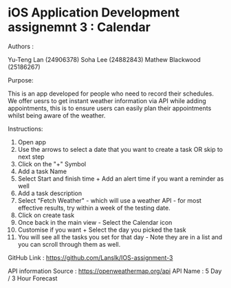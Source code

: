 # iOS Application Development assignemnt 3 : Calendar

Authors : 

Yu-Teng Lan         (24906378)
Soha Lee            (24882843)
Mathew Blackwood    (25186267)

Purpose: 

This is an app developed for people who need to record their schedules.
We offer uesrs to get instant weather information via API while adding appointments, this is to ensure users can easily plan their appointments whilst being aware of the weather. 


Instructions: 

1. Open app
2. Use the arrows to select a date that you want to create a task OR skip to next step
4. Click on the "+" Symbol
5. Add a task Name
6. Select Start and finish time + Add an alert time if you want a reminder as well
7. Add a task description 
8. Select "Fetch Weather" - which will use a weather API - for most effective results, try within a week of the testing date.
9. Click on create task
10. Once back in the main view - Select the Calendar icon
11. Customise if you want + Select the day you picked the task
12. You will see all the tasks you set for that day - Note they are in a list and you can scroll through them as well. 


GitHub Link : https://github.com/Lanslk/IOS-assignment-3

API information
Source : https://openweathermap.org/api
API Name : 5 Day / 3 Hour Forecast
